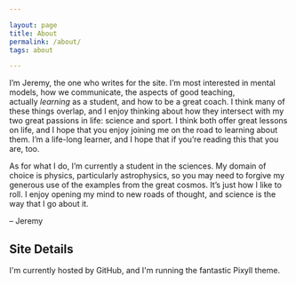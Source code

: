 ```yaml
---

layout: page
title: About
permalink: /about/
tags: about

---
```


I&#8217;m Jeremy, the one who writes for the site. I&#8217;m most interested in mental models, how we communicate, the aspects of good teaching, actually _learning_ as a student, and how to be a great coach. I think many of these things overlap, and I enjoy thinking about how they intersect with my two great passions in life: science and sport. I think both offer great lessons on life, and I hope that you enjoy joining me on the road to learning about them. I&#8217;m a life-long learner, and I hope that if you&#8217;re reading this that you are, too.

As for what I do, I&#8217;m currently a student in the sciences. My domain of choice is physics, particularly astrophysics, so you may need to forgive my generous use of the examples from the great cosmos. It&#8217;s just how I like to roll. I enjoy opening my mind to new roads of thought, and science is the way that I go about it.

&#8211; Jeremy

## Site Details

I'm currently hosted by GitHub, and I'm running the fantastic Pixyll theme.

